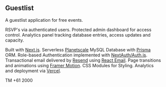 ## Guestlist

A guestlist application for free events.

RSVP's via authenticated users. Protected admin dashboard for access control. Analytics panel tracking database entries, access updates and capacity.

Built with [Next.js](https://nextjs.org/). Serverless [Planetscale](https://planetscale.com/) MySQL Database with [Prisma](https://www.prisma.io/) ORM. Role-based Authentication implemented with [NextAuth/Auth.js](https://authjs.dev/). Transactional email delivered by [Resend](https://resend.com/home) using [React Email](https://react.email/). Page transitions and animations using [Framer Motion](https://www.framer.com/motion/). CSS Modules for Styling. Analytics and deployment via [Vercel](https://vercel.com/home).

TM +61 2000
